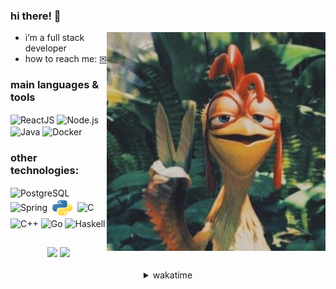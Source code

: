 ### hi there! 👋

<img align="right" alt="joão frango" src="assets/joaofrango.jpg" height="350px"/>

- i’m a full stack developer 
- how to reach me: [✉](mailto:fernando.costa@ccc.ufcg.edu.br)

### main languages & tools
<div>
  <img align="center" title="ReactJS" alt="ReactJS" height="40" width="40" src="https://cdn.jsdelivr.net/gh/devicons/devicon/icons/react/react-original.svg" />
 <img align="center" title="Node.js" alt="Node.js" height="40" width="40" src="https://cdn.jsdelivr.net/gh/devicons/devicon/icons/nodejs/nodejs-original.svg" />
 <img align="center" title="Java" alt="Java" height="40" width="40" src="https://cdn.jsdelivr.net/gh/devicons/devicon/icons/java/java-original.svg" />
 <img align="center" title="Docker" alt="Docker" height="40" width="40" src="https://cdn.jsdelivr.net/gh/devicons/devicon/icons/docker/docker-original.svg" />
</div>

### other technologies:
<div>
  <img  align="center" title="PostgreSQL" alt="PostgreSQL" height="30" width="40" src="https://cdn.jsdelivr.net/gh/devicons/devicon/icons/postgresql/postgresql-plain.svg" />
  <img align="center" title="Spring" alt="Spring" height="30" width="40" src="https://cdn.jsdelivr.net/gh/devicons/devicon/icons/spring/spring-original.svg" />
  <img align="center" title="Python" alt="Python" height="30" width="40" src="https://raw.githubusercontent.com/devicons/devicon/master/icons/python/python-original.svg">
  <img align="center" title="C" alt="C" height="30" width="40" src="https://cdn.jsdelivr.net/gh/devicons/devicon/icons/c/c-original.svg" />
  <img align="center" title="C++" alt="C++" height="30" width="40" src="https://cdn.jsdelivr.net/gh/devicons/devicon/icons/cplusplus/cplusplus-original.svg" />
  <img align="center" title="Go" alt="Go" height="30" width="40" src="https://cdn.jsdelivr.net/gh/devicons/devicon/icons/go/go-original.svg" />
  <img align="center" title="Haskell" alt="Haskell" height="30" width="40" src="https://cdn.jsdelivr.net/gh/devicons/devicon/icons/haskell/haskell-original.svg" />
</div>

##

<div align="center">
  <img height="150px" src="https://github-readme-stats.vercel.app/api?username=fernandollisboa&hide=issues&show_icons=true&theme=gotham&border_radius=15px" />
  <img src="https://github-readme-stats.vercel.app/api/top-langs/?username=fernandollisboa&langs_count=4&theme=gotham&layout=compact&border_radius=15px" />
</div>

<br>

<details align="center">
<summary>wakatime</summary><br>
  
[![fernandollisboa's wakatime stats](https://github-readme-stats.vercel.app/api/wakatime?username=nandoe&langs_count=5&theme=gotham&hide=other&custom_title=Wakatime%20Weekly%20Status&range=last_7_days)](https://github.com/anuraghazra/github-readme-stats)
</details>
